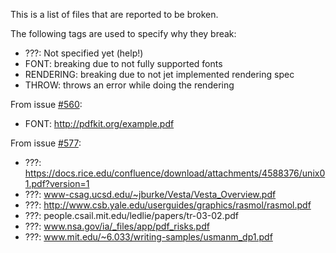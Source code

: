 This is a list of files that are reported to be broken.

The following tags are used to specify why they break:

* ???: Not specified yet (help!)
* FONT: breaking due to not fully supported fonts
* RENDERING: breaking due to not jet implemented rendering spec
* THROW: throws an error while doing the rendering

From issue [#560](https://github.com/andreasgal/pdf.js/issues/560):

* FONT: http://pdfkit.org/example.pdf

From issue [#577](https://github.com/andreasgal/pdf.js/issues/577):

* ???: https://docs.rice.edu/confluence/download/attachments/4588376/unix01.pdf?version=1
* ???: www-csag.ucsd.edu/~jburke/Vesta/Vesta_Overview.pdf
* ???: http://www.csb.yale.edu/userguides/graphics/rasmol/rasmol.pdf
* ???: people.csail.mit.edu/ledlie/papers/tr-03-02.pdf
* ???: www.nsa.gov/ia/_files/app/pdf_risks.pdf
* ???: www.mit.edu/~6.033/writing-samples/usmanm_dp1.pdf